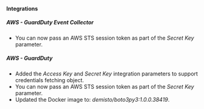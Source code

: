 
#### Integrations
##### AWS - GuardDuty Event Collector
- You can now pass an AWS STS session token as part of the *Secret Key* parameter.

##### AWS - GuardDuty
- Added the *Access Key* and *Secret Key* integration parameters to support credentials fetching object.
- You can now pass an AWS STS session token as part of the *Secret Key* parameter.
- Updated the Docker image to: *demisto/boto3py3:1.0.0.38419*.
